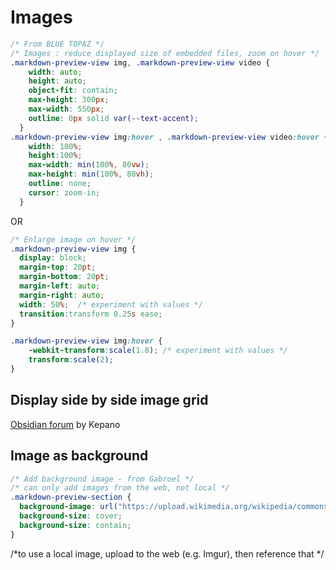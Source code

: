 # Images
```css
/* From BLUE TOPAZ */
/* Images : reduce displayed size of embedded files, zoom on hover */
.markdown-preview-view img, .markdown-preview-view video {
    width: auto;
    height: auto;
    object-fit: contain;
    max-height: 300px;
    max-width: 550px;
    outline: 0px solid var(--text-accent);
  }
.markdown-preview-view img:hover , .markdown-preview-view video:hover {
    width: 100%;
    height:100%;
    max-width: min(100%, 80vw);
    max-height: min(100%, 80vh);
    outline: none;
    cursor: zoom-in;
  }
```

OR

```css
/* Enlarge image on hover */
.markdown-preview-view img {
  display: block;
  margin-top: 20pt;
  margin-bottom: 20pt;
  margin-left: auto;
  margin-right: auto;
  width: 50%;  /* experiment with values */
  transition:transform 0.25s ease;
}

.markdown-preview-view img:hover {
    -webkit-transform:scale(1.8); /* experiment with values */
    transform:scale(2);
}
```

## Display side by side image grid
[Obsidian forum](https://forum.obsidian.md/t/display-side-by-side-image-grid-css-snippet/9359) by Kepano



## Image as background

```css
/* Add background image - from Gabroel */
/* can only add images from the web, not local */
.markdown-preview-section {
  background-image: url("https://upload.wikimedia.org/wikipedia/commons/thumb/b/b7/Satellite_view_of_Victoria_Falls.jpg/220px-Satellite_view_of_Victoria_Falls.jpg");
  background-size: cover;
  background-size: contain;
}
```
/*to use a local image, upload to the web (e.g. Imgur), then reference that */
